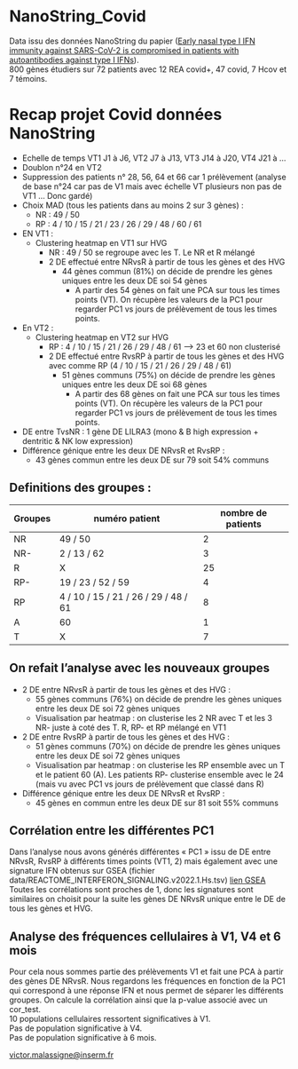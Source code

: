 # NanoString_Covid
Data issu des données NanoString du papier ([Early nasal type I IFN immunity against SARS-CoV-2 is compromised in patients with autoantibodies against type I IFNs](https://doi.org/10.1084/jem.20211211)).  
800 gènes étudiers sur 72 patients avec 12 REA covid+, 47 covid, 7 Hcov et 7 témoins.  

# Recap projet Covid données NanoString
- Echelle de temps VT1 J1 à J6, VT2 J7 à J13, VT3 J14 à J20, VT4 J21 à …
- Doublon n°24 en VT2
- Suppression des patients n° 28, 56, 64 et 66 car 1 prélèvement (analyse de base n°24 car pas de V1 mais avec échelle VT plusieurs non pas de VT1 … Donc gardé)
- Choix MAD (tous les patients dans au moins 2 sur 3 gènes) :
    - NR : 49 / 50 
    - RP : 4 / 10 / 15 / 21 / 23 / 26 / 29 / 48 / 60 / 61
- EN VT1 :
    - Clustering heatmap en VT1 sur HVG 
        - NR : 49 / 50 se regroupe avec les T. Le NR et R mélangé
        - 2 DE effectué entre NRvsR à partir de tous les gènes et des HVG
            - 44 gènes commun (81%) on décide de prendre les gènes uniques entre les deux DE soi 54 gènes
                - A partir des 54 gènes on fait une PCA sur tous les times points (VT). On récupère les valeurs de la PC1 pour regarder PC1 vs jours de prélèvement de tous les times points.
- En VT2 :
    - Clustering heatmap en VT2 sur HVG
        - RP : 4 / 10 / 15 / 21 / 26 / 29 / 48 / 61  —> 23 et 60 non clusterisé
        - 2 DE effectué entre RvsRP à partir de tous les gènes et des HVG avec comme RP (4 / 10 / 15 / 21 / 26 / 29 / 48 / 61)
            - 51 gènes communs (75%) on décide de prendre les gènes uniques entre les deux DE soi 68 gènes
                - A partir des 68 gènes on fait une PCA sur tous les times points (VT). On récupère les valeurs de la PC1 pour regarder PC1 vs jours de prélèvement de tous les times points.
- DE entre TvsNR : 1 gène DE LILRA3 (mono & B high expression + dentritic & NK low expression) 
- Différence génique entre les deux DE NRvsR et RvsRP :
    - 43 gènes commun entre les deux DE sur 79 soit 54% communs

## Definitions des groupes :
| Groupes        | numéro patient      | nombre de patients |
| ------|-----|-----|
| NR |	49 / 50 |	2 |
| NR- |	2 / 13 / 62 |	3 |
| R	| X |	25 |
| RP-	| 19 / 23 / 52 / 59 |	4 |
| RP	| 4 / 10 / 15 / 21 / 26 / 29 / 48 / 61 |	8 |
| A |	60 |	1 |
| T |	X |	7 |

## On refait l’analyse avec les nouveaux groupes
- 2 DE entre NRvsR à partir de tous les gènes et des HVG : 
    - 55 gènes communs (76%) on décide de prendre les gènes uniques entre les deux DE soi 72 gènes uniques
    - Visualisation par heatmap : on clusterise les 2 NR avec T et les 3 NR- juste à coté des T. R, RP- et RP mélangé en VT1
- 2 DE entre RvsRP à partir de tous les gènes et des HVG : 
    - 51 gènes communs (70%) on décide de prendre les gènes uniques entre les deux DE soi 72 gènes uniques
    - Visualisation par heatmap : on clusterise les RP ensemble avec un T et le patient 60 (A). Les patients RP- clusterise ensemble avec le 24 (mais vu avec PC1 vs jours de prélèvement que classé dans R)
- Différence génique entre les deux DE NRvsR et RvsRP :
    - 45 gènes en commun entre les deux DE sur 81 soit 55% communs

## Corrélation entre les différentes PC1
Dans l’analyse nous avons générés différentes « PC1 » issu de DE entre NRvsR, RvsRP à différents times points (VT1, 2) mais également avec une signature IFN obtenus sur GSEA (fichier data/REACTOME_INTERFERON_SIGNALING.v2022.1.Hs.tsv) [lien GSEA](http://www.gsea-msigdb.org/gsea/msigdb/human/geneset/REACTOME_INTERFERON_SIGNALING.html) 
Toutes les corrélations sont proches de 1, donc les signatures sont similaires on choisit pour la suite les gènes DE NRvsR unique entre le DE de tous les gènes et HVG.

## Analyse des fréquences cellulaires à V1, V4 et 6 mois
Pour cela nous sommes partie des prélèvements V1 et fait une PCA à partir des gènes DE NRvsR. 
Nous regardons les fréquences en fonction de la PC1 qui correspond à une réponse IFN et nous permet de séparer les différents groupes. On calcule la corrélation ainsi que la p-value associé avec un cor_test.  
10 populations cellulaires ressortent significatives à V1.  
Pas de population significative à V4.  
Pas de population significative à 6 mois.  

victor.malassigne@inserm.fr